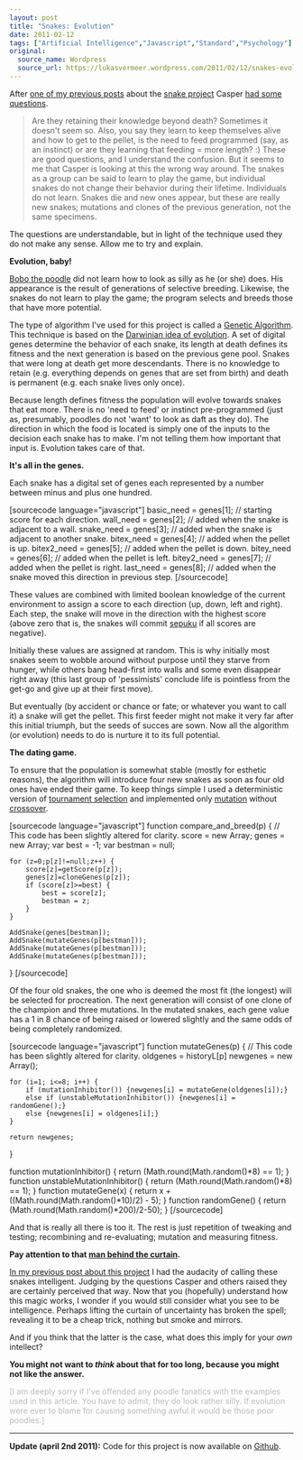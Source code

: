 ```yaml
---
layout: post
title: "Snakes: Evolution"
date: 2011-02-12
tags: ["Artificial Intelligence","Javascript","Standard","Psychology"]
original:
  source_name: Wordpress
  source_url: https://lukasvermeer.wordpress.com/2011/02/12/snakes-evolution/
---
```


After [one of my previous posts](http://lukasvermeer.wordpress.com/2010/12/17/snakes-on-a-two-dimensional-plane/) about the [snake project](http://www.xs4all.nl/~destack/projects/snake/) Casper [had some questions](http://www.facebook.com/lukas.vermeer/posts/1768491377794).
> Are they retaining their knowledge beyond death? Sometimes it doesn't seem so. Also, you say they learn to keep themselves alive and how to get to the pellet, is the need to feed programmed (say, as an instinct) or are they learning that feeding = more length? :)
These are good questions, and I understand the confusion. But it seems to me that Casper is looking at this the wrong way around. The snakes as a group can be said to learn to play the game, but individual snakes do not change their behavior during their lifetime. Individuals do not learn. Snakes die and new ones appear, but these are really new snakes; mutations and clones of the previous generation, not the same specimens.

The questions are understandable, but in light of the technique used they do not make any sense. Allow me to try and explain.

**Evolution, baby!**

[Bobo the poodle](http://www.mypoodleclub.com/owner.php) did not learn how to look as silly as he (or she) does. His appearance is the result of generations of selective breeding. Likewise, the snakes do not learn to play the game; the program selects and breeds those that have more potential.

The type of algorithm I've used for this project is called a [Genetic Algorithm](http://en.wikipedia.org/wiki/Genetic_algorithm). This technique is based on the [Darwinian idea of evolution](http://en.wikipedia.org/wiki/Evolution). A set of digital genes determine the behavior of each snake, its length at death defines its fitness and the next generation is based on the previous gene pool. Snakes that were long at death get more descendants. There is no knowledge to retain (e.g. everything depends on genes that are set from birth) and death is permanent (e.g. each snake lives only once).

Because length defines fitness the population will evolve towards snakes that eat more. There is no 'need to feed' or instinct pre-programmed (just as, presumably, poodles do not 'want' to look as daft as they do). The direction in which the food is located is simply one of the inputs to the decision each snake has to make. I'm not telling them how important that input is. Evolution takes care of that.

**It's all in the genes.**

Each snake has a digital set of genes each represented by a number between minus and plus one hundred.

[sourcecode language="javascript"]
basic_need	= genes[1]; // starting score for each direction.
wall_need	= genes[2]; // added when the snake is adjacent to a wall.
snake_need	= genes[3]; // added when the snake is adjacent to another snake.
bitex_need	= genes[4]; // added when the pellet is up.
bitex2_need	= genes[5]; // added when the pellet is down.
bitey_need	= genes[6]; // added when the pellet is left.
bitey2_need	= genes[7]; // added when the pellet is right.
last_need	= genes[8]; // added when the snake moved this direction in previous step.
[/sourcecode]

These values are combined with limited boolean knowledge of the current environment to assign a score to each direction (up, down, left and right). Each step, the snake will move in the direction with the highest score (above zero that is, the snakes will commit [sepuku](http://nl.wikipedia.org/wiki/Seppuku) if all scores are negative).

Initially these values are assigned at random. This is why initially most snakes seem to wobble around without purpose until they starve from hunger, while others bang head-first into walls and some even disappear right away (this last group of 'pessimists' conclude life is pointless from the get-go and give up at their first move).

But eventually (by accident or chance or fate; or whatever you want to call it) a snake will get the pellet. This first feeder might not make it very far after this initial triumph, but the seeds of succes are sown. Now all the algorithm (or evolution) needs to do is nurture it to its full potential.

**The dating game.**

To ensure that the population is somewhat stable (mostly for esthetic reasons), the algorithm will introduce four new snakes as soon as four old ones have ended their game. To keep things simple I used a deterministic version of [tournament selection](http://en.wikipedia.org/wiki/Tournament_selection) and implemented only [mutation](http://en.wikipedia.org/wiki/Mutation_(genetic_algorithm)) without [crossover](http://en.wikipedia.org/wiki/Crossover_(genetic_algorithm)).

[sourcecode language="javascript"]
function compare_and_breed(p) { // This code has been slightly altered for clarity.
	score = new Array;
	genes = new Array;
	var best = -1;
	var bestman = null;

	for (z=0;p[z]!=null;z++) {
		score[z]=getScore(p[z]);
		genes[z]=cloneGenes(p[z]);
		if (score[z]>=best) {
			best = score[z];
			bestman = z;
		}
	}

	AddSnake(genes[bestman]);
	AddSnake(mutateGenes(p[bestman]));
	AddSnake(mutateGenes(p[bestman]));
	AddSnake(mutateGenes(p[bestman]));
}
[/sourcecode]

Of the four old snakes, the one who is deemed the most fit (the longest) will be selected for procreation. The next generation will consist of one clone of the champion and three mutations. In the mutated snakes, each gene value has a 1 in 8 chance of being raised or lowered slightly and the same odds of being completely randomized.

[sourcecode language="javascript"]
function mutateGenes(p) { // This code has been slightly altered for clarity.
	oldgenes = historyL[p]
	newgenes = new Array();

	for (i=1; i<=8; i++) {
		if (mutationInhibitor()) {newgenes[i] = mutateGene(oldgenes[i]);}
		else if (unstableMutationInhibitor()) {newgenes[i] = randomGene();}
		else {newgenes[i] = oldgenes[i];}
	}

	return newgenes;
}

function mutationInhibitor()			{ return (Math.round(Math.random()*8) == 1); }
function unstableMutationInhibitor()	{ return (Math.round(Math.random()*8) == 1); }
function mutateGene(x)					{ return x + ((Math.round(Math.random()*10)/2) - 5); }
function randomGene()					{ return (Math.round(Math.random()*200)/2-50); }
[/sourcecode]

And that is really all there is too it. The rest is just repetition of tweaking and testing; recombining and re-evaluating; mutation and measuring fitness.

**Pay attention to that [man behind the curtain](http://www.imdb.com/title/tt0032138/quotes?qt0409920).**

[In my previous post about this project](http://lukasvermeer.wordpress.com/2010/12/17/snakes-on-a-two-dimensional-plane/) I had the audacity of calling these snakes intelligent. Judging by the questions Casper and others raised they are certainly perceived that way. Now that you (hopefully) understand how this magic works, I wonder if you would still consider what you see to be intelligence. Perhaps lifting the curtain of uncertainty has broken the spell; revealing it to be a cheap trick, nothing but smoke and mirrors.

And if you think that the latter is the case, what does this imply for your _own_ intellect?

**You might not want to _think_ about that for too long, because you might not like the answer.**

<span style="color:#bbbbbb;">[I am deeply sorry if I've offended any poodle fanatics with the examples used in this article. You have to admit, they do look rather silly. If evolution were ever to blame for causing something awful it would be those poor poodles.]</span>

* * *

**Update (april 2nd 2011):** Code for this project is now available on [Github](https://github.com/lukasvermeer/snake).